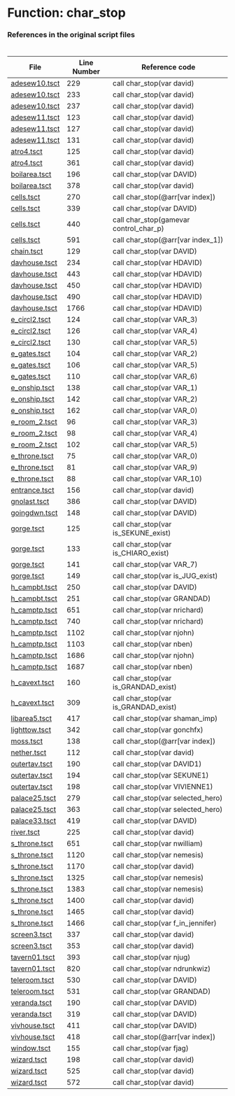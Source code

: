 # Function: char_stop
### References in the original script files

#

| File | Line Number | Reference code |
| --- | --- | --- |
| [adesew10.tsct](../../../out/adesew10.tsct#L229) | 229 | call char_stop(var david) |
| [adesew10.tsct](../../../out/adesew10.tsct#L233) | 233 | call char_stop(var david) |
| [adesew10.tsct](../../../out/adesew10.tsct#L237) | 237 | call char_stop(var david) |
| [adesew11.tsct](../../../out/adesew11.tsct#L123) | 123 | call char_stop(var david) |
| [adesew11.tsct](../../../out/adesew11.tsct#L127) | 127 | call char_stop(var david) |
| [adesew11.tsct](../../../out/adesew11.tsct#L131) | 131 | call char_stop(var david) |
| [atro4.tsct](../../../out/atro4.tsct#L125) | 125 | call char_stop(var david) |
| [atro4.tsct](../../../out/atro4.tsct#L361) | 361 | call char_stop(var david) |
| [boilarea.tsct](../../../out/boilarea.tsct#L196) | 196 | call char_stop(var DAVID) |
| [boilarea.tsct](../../../out/boilarea.tsct#L378) | 378 | call char_stop(var david) |
| [cells.tsct](../../../out/cells.tsct#L270) | 270 | call char_stop(@arr[var index]) |
| [cells.tsct](../../../out/cells.tsct#L339) | 339 | call char_stop(var DAVID) |
| [cells.tsct](../../../out/cells.tsct#L440) | 440 | call char_stop(gamevar control_char_p) |
| [cells.tsct](../../../out/cells.tsct#L591) | 591 | call char_stop(@arr[var index_1]) |
| [chain.tsct](../../../out/chain.tsct#L129) | 129 | call char_stop(var DAVID) |
| [davhouse.tsct](../../../out/davhouse.tsct#L234) | 234 | call char_stop(var HDAVID) |
| [davhouse.tsct](../../../out/davhouse.tsct#L443) | 443 | call char_stop(var HDAVID) |
| [davhouse.tsct](../../../out/davhouse.tsct#L450) | 450 | call char_stop(var HDAVID) |
| [davhouse.tsct](../../../out/davhouse.tsct#L490) | 490 | call char_stop(var HDAVID) |
| [davhouse.tsct](../../../out/davhouse.tsct#L1766) | 1766 | call char_stop(var HDAVID) |
| [e_circl2.tsct](../../../out/e_circl2.tsct#L124) | 124 | call char_stop(var VAR_3) |
| [e_circl2.tsct](../../../out/e_circl2.tsct#L126) | 126 | call char_stop(var VAR_4) |
| [e_circl2.tsct](../../../out/e_circl2.tsct#L130) | 130 | call char_stop(var VAR_5) |
| [e_gates.tsct](../../../out/e_gates.tsct#L104) | 104 | call char_stop(var VAR_2) |
| [e_gates.tsct](../../../out/e_gates.tsct#L106) | 106 | call char_stop(var VAR_5) |
| [e_gates.tsct](../../../out/e_gates.tsct#L110) | 110 | call char_stop(var VAR_6) |
| [e_onship.tsct](../../../out/e_onship.tsct#L138) | 138 | call char_stop(var VAR_1) |
| [e_onship.tsct](../../../out/e_onship.tsct#L142) | 142 | call char_stop(var VAR_2) |
| [e_onship.tsct](../../../out/e_onship.tsct#L162) | 162 | call char_stop(var VAR_0) |
| [e_room_2.tsct](../../../out/e_room_2.tsct#L96) | 96 | call char_stop(var VAR_3) |
| [e_room_2.tsct](../../../out/e_room_2.tsct#L98) | 98 | call char_stop(var VAR_4) |
| [e_room_2.tsct](../../../out/e_room_2.tsct#L102) | 102 | call char_stop(var VAR_5) |
| [e_throne.tsct](../../../out/e_throne.tsct#L75) | 75 | call char_stop(var VAR_0) |
| [e_throne.tsct](../../../out/e_throne.tsct#L81) | 81 | call char_stop(var VAR_9) |
| [e_throne.tsct](../../../out/e_throne.tsct#L88) | 88 | call char_stop(var VAR_10) |
| [entrance.tsct](../../../out/entrance.tsct#L156) | 156 | call char_stop(var david) |
| [gnolast.tsct](../../../out/gnolast.tsct#L386) | 386 | call char_stop(var DAVID) |
| [goingdwn.tsct](../../../out/goingdwn.tsct#L148) | 148 | call char_stop(var DAVID) |
| [gorge.tsct](../../../out/gorge.tsct#L125) | 125 | call char_stop(var is_SEKUNE_exist) |
| [gorge.tsct](../../../out/gorge.tsct#L133) | 133 | call char_stop(var is_CHIARO_exist) |
| [gorge.tsct](../../../out/gorge.tsct#L141) | 141 | call char_stop(var VAR_7) |
| [gorge.tsct](../../../out/gorge.tsct#L149) | 149 | call char_stop(var is_JUG_exist) |
| [h_campbt.tsct](../../../out/h_campbt.tsct#L250) | 250 | call char_stop(var DAVID) |
| [h_campbt.tsct](../../../out/h_campbt.tsct#L251) | 251 | call char_stop(var GRANDAD) |
| [h_camptp.tsct](../../../out/h_camptp.tsct#L651) | 651 | call char_stop(var nrichard) |
| [h_camptp.tsct](../../../out/h_camptp.tsct#L740) | 740 | call char_stop(var nrichard) |
| [h_camptp.tsct](../../../out/h_camptp.tsct#L1102) | 1102 | call char_stop(var njohn) |
| [h_camptp.tsct](../../../out/h_camptp.tsct#L1103) | 1103 | call char_stop(var nben) |
| [h_camptp.tsct](../../../out/h_camptp.tsct#L1686) | 1686 | call char_stop(var njohn) |
| [h_camptp.tsct](../../../out/h_camptp.tsct#L1687) | 1687 | call char_stop(var nben) |
| [h_cavext.tsct](../../../out/h_cavext.tsct#L160) | 160 | call char_stop(var is_GRANDAD_exist) |
| [h_cavext.tsct](../../../out/h_cavext.tsct#L309) | 309 | call char_stop(var is_GRANDAD_exist) |
| [libarea5.tsct](../../../out/libarea5.tsct#L417) | 417 | call char_stop(var shaman_imp) |
| [lighttow.tsct](../../../out/lighttow.tsct#L342) | 342 | call char_stop(var gonchfx) |
| [moss.tsct](../../../out/moss.tsct#L138) | 138 | call char_stop(@arr[var index]) |
| [nether.tsct](../../../out/nether.tsct#L112) | 112 | call char_stop(var david) |
| [outertav.tsct](../../../out/outertav.tsct#L190) | 190 | call char_stop(var DAVID1) |
| [outertav.tsct](../../../out/outertav.tsct#L194) | 194 | call char_stop(var SEKUNE1) |
| [outertav.tsct](../../../out/outertav.tsct#L198) | 198 | call char_stop(var VIVIENNE1) |
| [palace25.tsct](../../../out/palace25.tsct#L279) | 279 | call char_stop(var selected_hero) |
| [palace25.tsct](../../../out/palace25.tsct#L363) | 363 | call char_stop(var selected_hero) |
| [palace33.tsct](../../../out/palace33.tsct#L419) | 419 | call char_stop(var DAVID) |
| [river.tsct](../../../out/river.tsct#L225) | 225 | call char_stop(var david) |
| [s_throne.tsct](../../../out/s_throne.tsct#L651) | 651 | call char_stop(var nwilliam) |
| [s_throne.tsct](../../../out/s_throne.tsct#L1120) | 1120 | call char_stop(var nemesis) |
| [s_throne.tsct](../../../out/s_throne.tsct#L1170) | 1170 | call char_stop(var david) |
| [s_throne.tsct](../../../out/s_throne.tsct#L1325) | 1325 | call char_stop(var nemesis) |
| [s_throne.tsct](../../../out/s_throne.tsct#L1383) | 1383 | call char_stop(var nemesis) |
| [s_throne.tsct](../../../out/s_throne.tsct#L1400) | 1400 | call char_stop(var david) |
| [s_throne.tsct](../../../out/s_throne.tsct#L1465) | 1465 | call char_stop(var david) |
| [s_throne.tsct](../../../out/s_throne.tsct#L1466) | 1466 | call char_stop(var f_in_jennifer) |
| [screen3.tsct](../../../out/screen3.tsct#L337) | 337 | call char_stop(var david) |
| [screen3.tsct](../../../out/screen3.tsct#L353) | 353 | call char_stop(var david) |
| [tavern01.tsct](../../../out/tavern01.tsct#L393) | 393 | call char_stop(var njug) |
| [tavern01.tsct](../../../out/tavern01.tsct#L820) | 820 | call char_stop(var ndrunkwiz) |
| [teleroom.tsct](../../../out/teleroom.tsct#L530) | 530 | call char_stop(var DAVID) |
| [teleroom.tsct](../../../out/teleroom.tsct#L531) | 531 | call char_stop(var GRANDAD) |
| [veranda.tsct](../../../out/veranda.tsct#L190) | 190 | call char_stop(var DAVID) |
| [veranda.tsct](../../../out/veranda.tsct#L319) | 319 | call char_stop(var DAVID) |
| [vivhouse.tsct](../../../out/vivhouse.tsct#L411) | 411 | call char_stop(var DAVID) |
| [vivhouse.tsct](../../../out/vivhouse.tsct#L418) | 418 | call char_stop(@arr[var index]) |
| [window.tsct](../../../out/window.tsct#L155) | 155 | call char_stop(var fjag) |
| [wizard.tsct](../../../out/wizard.tsct#L198) | 198 | call char_stop(var david) |
| [wizard.tsct](../../../out/wizard.tsct#L525) | 525 | call char_stop(var david) |
| [wizard.tsct](../../../out/wizard.tsct#L572) | 572 | call char_stop(var david) |
